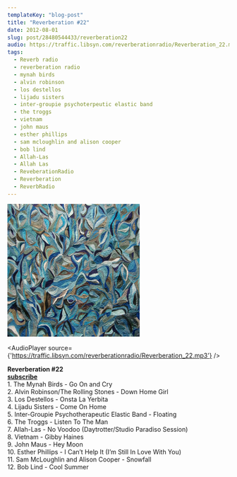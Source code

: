 ```yaml
---
templateKey: "blog-post"
title: "Reverberation #22"
date: 2012-08-01
slug: post/28480544433/reverberation22
audio: https://traffic.libsyn.com/reverberationradio/Reverberation_22.mp3
tags:
  - Reverb radio
  - reverberation radio
  - mynah birds
  - alvin robinson
  - los destellos
  - lijadu sisters
  - inter-groupie psychoterpeutic elastic band
  - the troggs
  - vietnam
  - john maus
  - esther phillips
  - sam mcloughlin and alison cooper
  - bob lind
  - Allah-Las
  - Allah Las
  - ReveberationRadio
  - Reverberation
  - ReverbRadio
---
```


![Reverberation #22](../images/13e2c2802314367ea93938e96ee7fb477a9e804b14fae9ec2eca4142804771cb.jpg)

<AudioPlayer source={'https://traffic.libsyn.com/reverberationradio/Reverberation_22.mp3'} />

<p><strong>Reverberation #22</strong><br /><strong><a href="http://itunes.apple.com/us/podcast/reverberation-radio/id520739212?ign-mpt=uo%3D4" title="subscribe" target="_blank">subscribe</a></strong><br />1. The Mynah Birds - Go On and Cry<br />2. Alvin Robinson/The Rolling Stones - Down Home Girl<br />3. Los Destellos - Onsta La Yerbita<br />4. Lijadu Sisters - Come On Home<br />5. Inter-Groupie Psychotherapeutic Elastic Band - Floating<br />6. The Troggs - Listen To The Man<br />7. Allah-Las - No Voodoo (Daytrotter/Studio Paradiso Session)<br />8. Vietnam - Gibby Haines<br />9. John Maus - Hey Moon<br />10. Esther Phillips - I Can&rsquo;t Help It (I&rsquo;m Still In Love With You)<br />11. Sam McLoughlin and Alison Cooper - Snowfall<br />12. Bob Lind - Cool Summer</p>
